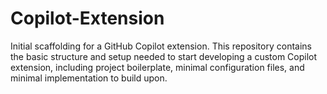 # Copilot-Extension
Initial scaffolding for a GitHub Copilot extension. This repository contains the basic structure and setup needed to start developing a custom Copilot extension, including project boilerplate, minimal configuration files, and minimal implementation to build upon.
